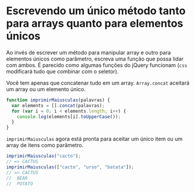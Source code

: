 # Escrevendo um único método tanto para arrays quanto para elementos únicos

Ao invés de escrever um método para manipular array e outro para elementos únicos como parâmetro, escreva uma função que possa lidar com ambos. É parecido como algumas funções do jQuery funcionam (`css` modificará tudo que combinar com o seletor).

Você tem apenas que concatenar tudo em um array. `Array.concat` aceitará um array ou um elemento único.

```javascript
function imprimirMaiusculas(palavras) {
  var elements = [].concat(palavras);
  for (var i = 0; i < elements.length; i++) {
    console.log(elements[i].toUpperCase());
  }
}
```

`imprimirMaiusculas` agora está pronta para aceitar um único item ou um array de itens como parâmetro.

```javascript
imprimirMaiusculas("cacto");
// => CACTUS
imprimirMaiusculas(["cacto", "urso", "batata"]);
// => CACTUS
//  BEAR
//  POTATO
```
